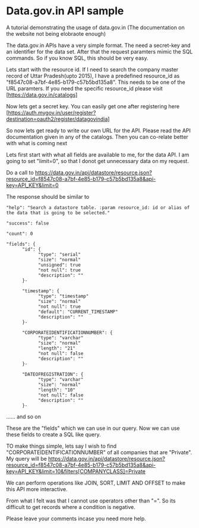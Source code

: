 # Data.gov.in API sample
A tutorial demonstrating the usage of data.gov.in (The documentation on the website not being elobraote enough)

The data.gov.in APIs have a very simple format. The need a secret-key and an identifier for the data set.
After that the request paramters mimic the SQL commands. So if you know SQL, this should be very easy.

Lets start with the resource id. If I need to search the company master record of Uttar Pradesh(upto 2015), I have a predefined resource_id as "f8547c08-a7bf-4e85-b179-c57b5bd135a8". This needs to be one of the URL paramters.
If you need the specific resource_id please visit [https://data.gov.in/catalogs]

Now lets get a secret key. You can easily get one after registering here [https://auth.mygov.in/user/register?destination=oauth2/register/datagovindia]


So now lets get ready to write our own URL for the API.
Please read the API documentation given in any of the catalogs. Then you can co-relate better with what is coming next

Lets first start with what all fields are available to me, for the data API.
I am going to set "limit=0", so that I donot get unnecessary data on my request.

Do a call to https://data.gov.in/api/datastore/resource.json?resource_id=f8547c08-a7bf-4e85-b179-c57b5bd135a8&api-key=API_KEY&limit=0

The response should be similar to

	"help": "Search a datastore table. :param resource_id: id or alias of the data that is going to be selected."
	
	"success": false
	
	"count": 0
	
	"fields": {
		  "id": {
			    "type": "serial"
			    "size": "normal"
			    "unsigned": true
			    "not null": true
			    "description": ""
		  }-
		  
		  "timestamp": {
			    "type": "timestamp"
			    "size": "normal"
			    "not null": true
			    "default": "CURRENT_TIMESTAMP"
			    "description": ""
		  }-
		  
		  "CORPORATEIDENTIFICATIONNUMBER": {
			    "type": "varchar"
			    "size": "normal"
			    "length": "21"
			    "not null": false
			    "description": ""
		  }-
		  
		  "DATEOFREGISTRATION": {
			    "type": "varchar"
			    "size": "normal"
			    "length": "10"
			    "not null": false
			    "description": ""
		  }-
	
...... and so on

These are the "fields" which we can use in our query. Now we can use these fields to create a SQL like query.

TO make things simple, lets say I wish to find "CORPORATEIDENTIFICATIONNUMBER" of all companies that are "Private".
My query will be
https://data.gov.in/api/datastore/resource.json?resource_id=f8547c08-a7bf-4e85-b179-c57b5bd135a8&api-key=API_KEY&limit=10&filters[COMPANYCLASS]=Private

We can perform operations like JOIN, SORT, LIMIT AND OFFSET to make this API more interactive.

From what I felt was that I cannot use operators other than "=". So its difficult to get records where a condition is negative.

Please leave your comments incase you need more help.
  
  
  
  

